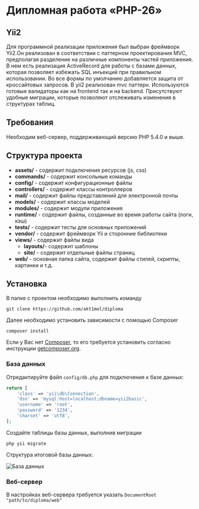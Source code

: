 
# Дипломная работа «PHP-26»

Yii2
--------
Для программной реализации приложения был выбран фреймворк Yii2.Он реализован в соответствии с паттерном проектирования
MVC, предполагая разделение на различные компоненты частей приложения. В нем есть реализация ActiveRecord для работы с базами данных, 
которая позволяет избежать SQL инъекций при правильном использовании. Во все формы по умолчанию добавляется защита от кроссайтовых запросов. 
В yii2 реализован mvc паттерн. Используются готовые валидаторы как на frontend так и на backend. 
Присутствуют удобные миграции, которые позволяют отслеживать изменения в структурах таблиц.

Требования
------------

Необходим веб-сервер, поддерживающий версию PHP 5.4.0 и выше.

Структура проекта
-------------------
- **assets/** - содержит подключения ресурсов (js, css)
- **commands/** - содержит консольные команды
- **config/** - содержит конфигурационные файлы
- **controllers/** - содержит классы контроллеров
- **mail/** - содержит файлы представлений для электронной почты
- **models/** - содержит классы моделей
- **modules/** - содержит модули приложения
- **runtime/** - содержит файлы, созданные во время работы сайта (логи, кэш)
- **tests/** - содержит тесты для основных приложений
- **vendor/** - содержит фреймворк Yii и сторонние библиотеки
- **views/** - содержит файлы вида
  - **layouts/**- содержит шаблоны
  - **site/** - содержит отдельные файлы страниц
- **web/** - основная папка сайта, содержит файлы стилей, скрипты, картинки и т.д.

Установка
------------
В папке с проектом необходимо выполнить команду
~~~
git clone https://github.com/akt1mel/diploma
~~~


Далее необходимо установить зависимости с помощью Composer

~~~
composer install
~~~


Если у Вас нет [Composer](http://getcomposer.org/), то его требуется установить согласно инструкции [getcomposer.org](http://getcomposer.org/doc/00-intro.md#installation-nix).

### База данных

Отредактируйте файл `config/db.php` для подключения к базе данных:

```php
return [
    'class' => 'yii\db\Connection',
    'dsn' => 'mysql:host=localhost;dbname=yii2basic',
    'username' => 'root',
    'password' => '1234',
    'charset' => 'utf8',
];
```

Создайте таблицы базы данных, выполнив миграции 
~~~
php yii migrate
~~~

Структура итоговой базы данных:

![База данных](https://image.ibb.co/iHHWgV/db.jpg)

### Веб-сервер

В настройках веб-сервера требуется указать `DocumentRoot "path/to/diploma/web"`
